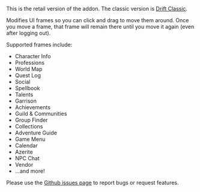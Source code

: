 This is the retail version of the addon. The classic version is [Drift Classic](https://www.curseforge.com/wow/addons/driftclassic).

Modifies UI frames so you can click and drag to move them around. Once you move a frame, that frame will remain there until you move it again (even after logging out).

Supported frames include:

* Character Info
* Professions
* World Map
* Quest Log
* Social
* Spellbook
* Talents
* Garrison
* Achievements
* Guild & Communities
* Group Finder
* Collections
* Adventure Guide
* Game Menu
* Calendar
* Azerite
* NPC Chat
* Vendor
* ...and more!

Please use the [Github issues page](https://github.com/jaredbwasserman/Drift/issues) to report bugs or request features.
